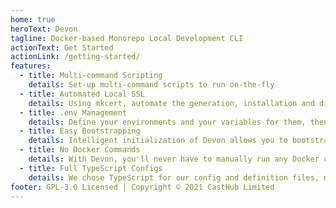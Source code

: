 ```yaml
---
home: true
heroText: Devon
tagline: Docker-based Monorepo Local Development CLI
actionText: Get Started
actionLink: /getting-started/
features:
  - title: Multi-command Scripting
    details: Set-up multi-command scripts to run on-the-fly
  - title: Automated Local SSL
    details: Using mkcert, automate the generation, installation and distribution of trusted local SSL
  - title: .env Management
    details: Define your environments and your variables for them, then let Devon manage them for you
  - title: Easy Bootstrapping
    details: Intelligent initialization of Devon allows you to bootstrap an existing monorepo with MySQL, Redis and even an NGINX Proxy
  - title: No Docker Commands
    details: With Devon, you'll never have to manually run any Docker commands
  - title: Full TypeScript Configs
    details: We chose TypeScript for our config and definition files, meaning you can enjoy full typing without having to read docs
footer: GPL-3.0 Licensed | Copyright © 2021 CastHub Limited
---
```

